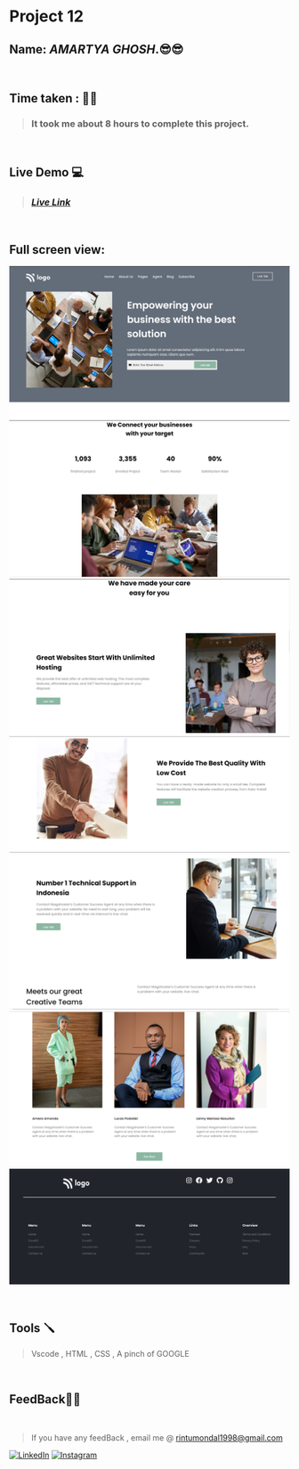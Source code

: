# **Project 12**

## **Name:**  _AMARTYA GHOSH_.😎😎
<br>

## **Time taken :** ✍🏼

>### It took me about 8 hours to complete this project.
<br>

## **Live Demo**  💻 

>### _[**Live Link**](https://singular-croquembouche-97ab29.netlify.app)_

<br>

## Full screen view:
![desktop](./t1.png)
![desktop](./t2.png)
![desktop](./t3.png)
![desktop](./t4.png)
![desktop](./t5.png)
![desktop](./t6.png)
![desktop](./t7.png)

<br>


## **Tools** 🪛
>Vscode , HTML , CSS , A pinch of GOOGLE
<br>

## **FeedBack**🥷🏼

<br>

> If you have any feedBack , email me @
 rintumondal1998@gmail.com

[![LinkedIn][linkedin-shield]][linkedin-url]
[![Instagram][instagram-shield]][instagram-url]


[instagram-shield]: https://img.shields.io/badge/Instagram-%23E4405F.svg?style=for-the-badge&logo=Instagram&logoColor=white
[instagram-url]: https://www.instagram.com/rtiztic/

[linkedin-shield]: https://img.shields.io/badge/-LinkedIn-black.svg?style=for-the-badge&logo=linkedin&colorB=0B5FBB
[linkedin-url]: https://www.linkedin.com/in/amartya-ghosh-86a399193/